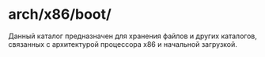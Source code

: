 # arch/x86/boot/

Данный каталог предназначен для хранения файлов и других каталогов, связанных с архитектурой процессора x86 и начальной
загрузкой.
